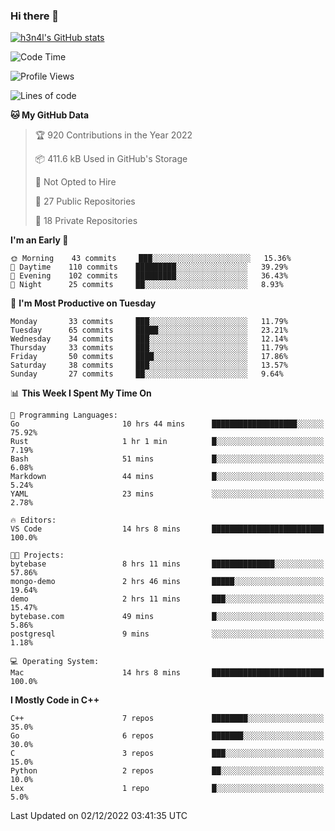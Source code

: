 ### Hi there 👋

[![h3n4l's GitHub stats](https://github-readme-stats.vercel.app/api?username=h3n4l&count_private=true&show_icons=true&theme=radical)](https://github.com/h3n4l/github-readme-stats)

<!--START_SECTION:waka-->
![Code Time](http://img.shields.io/badge/Code%20Time-786%20hrs%2016%20mins-blue)

![Profile Views](http://img.shields.io/badge/Profile%20Views-0-blue)

![Lines of code](https://img.shields.io/badge/From%20Hello%20World%20I%27ve%20Written-44%20Thousand%20lines%20of%20code-blue)

**🐱 My GitHub Data** 

> 🏆 920 Contributions in the Year 2022
 > 
> 📦 411.6 kB Used in GitHub's Storage 
 > 
> 🚫 Not Opted to Hire
 > 
> 📜 27 Public Repositories 
 > 
> 🔑 18 Private Repositories  
 > 
**I'm an Early 🐤** 

```text
🌞 Morning    43 commits     ███░░░░░░░░░░░░░░░░░░░░░░   15.36% 
🌆 Daytime    110 commits    █████████░░░░░░░░░░░░░░░░   39.29% 
🌃 Evening    102 commits    █████████░░░░░░░░░░░░░░░░   36.43% 
🌙 Night      25 commits     ██░░░░░░░░░░░░░░░░░░░░░░░   8.93%

```
📅 **I'm Most Productive on Tuesday** 

```text
Monday       33 commits     ███░░░░░░░░░░░░░░░░░░░░░░   11.79% 
Tuesday      65 commits     █████░░░░░░░░░░░░░░░░░░░░   23.21% 
Wednesday    34 commits     ███░░░░░░░░░░░░░░░░░░░░░░   12.14% 
Thursday     33 commits     ███░░░░░░░░░░░░░░░░░░░░░░   11.79% 
Friday       50 commits     ████░░░░░░░░░░░░░░░░░░░░░   17.86% 
Saturday     38 commits     ███░░░░░░░░░░░░░░░░░░░░░░   13.57% 
Sunday       27 commits     ██░░░░░░░░░░░░░░░░░░░░░░░   9.64%

```


📊 **This Week I Spent My Time On** 

```text
💬 Programming Languages: 
Go                       10 hrs 44 mins      ███████████████████░░░░░░   75.92% 
Rust                     1 hr 1 min          █░░░░░░░░░░░░░░░░░░░░░░░░   7.19% 
Bash                     51 mins             █░░░░░░░░░░░░░░░░░░░░░░░░   6.08% 
Markdown                 44 mins             █░░░░░░░░░░░░░░░░░░░░░░░░   5.24% 
YAML                     23 mins             ░░░░░░░░░░░░░░░░░░░░░░░░░   2.78%

🔥 Editors: 
VS Code                  14 hrs 8 mins       █████████████████████████   100.0%

🐱‍💻 Projects: 
bytebase                 8 hrs 11 mins       ██████████████░░░░░░░░░░░   57.86% 
mongo-demo               2 hrs 46 mins       █████░░░░░░░░░░░░░░░░░░░░   19.64% 
demo                     2 hrs 11 mins       ███░░░░░░░░░░░░░░░░░░░░░░   15.47% 
bytebase.com             49 mins             █░░░░░░░░░░░░░░░░░░░░░░░░   5.86% 
postgresql               9 mins              ░░░░░░░░░░░░░░░░░░░░░░░░░   1.18%

💻 Operating System: 
Mac                      14 hrs 8 mins       █████████████████████████   100.0%

```

**I Mostly Code in C++** 

```text
C++                      7 repos             ████████░░░░░░░░░░░░░░░░░   35.0% 
Go                       6 repos             ███████░░░░░░░░░░░░░░░░░░   30.0% 
C                        3 repos             ███░░░░░░░░░░░░░░░░░░░░░░   15.0% 
Python                   2 repos             ██░░░░░░░░░░░░░░░░░░░░░░░   10.0% 
Lex                      1 repo              █░░░░░░░░░░░░░░░░░░░░░░░░   5.0%

```



 Last Updated on 02/12/2022 03:41:35 UTC
<!--END_SECTION:waka-->

